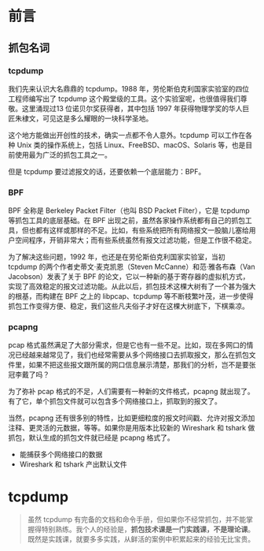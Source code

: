 # 前言

## 抓包名词

### tcpdump

我们先来认识大名鼎鼎的 tcpdump。1988 年，劳伦斯伯克利国家实验室的四位工程师编写出了 tcpdump 这个殿堂级的工具。这个实验室呢，也很值得我们尊敬。这里涌现过13 位诺贝尔奖获得者，其中包括 1997 年获得物理学奖的华人巨匠朱棣文，可见这是多么耀眼的一块科学圣地。

这个地方能做出开创性的技术，确实一点都不令人意外。tcpdump 可以工作在各种 Unix 类的操作系统上，包括 Linux、FreeBSD、macOS、Solaris 等，也是目前使用最为广泛的抓包工具之一。

但是 tcpdump 要过滤报文的话，还要依赖一个底层能力：BPF。

### BPF 

BPF 全称是 Berkeley Packet Filter（也叫 BSD Packet Filter），它是 tcpdump 等抓包工具的底层基础。在 BPF 出现之前，虽然各家操作系统都有自己的抓包工具，但也都有这样或那样的不足。比如，有些系统把所有网络报文一股脑儿塞给用户空间程序，开销非常大；而有些系统虽然有报文过滤功能，但是工作很不稳定。

为了解决这些问题，1992 年，也还是在劳伦斯伯克利国家实验室，当初 tcpdump 的两个作者史蒂文·麦克凯恩（Steven McCanne）和范·雅各布森（Van Jacobson）发表了关于 BPF 的论文，它以一种新的基于寄存器的虚拟机方式，实现了高效稳定的报文过滤功能。从此以后，抓包技术这棵大树有了一个甚为强大的根基，而构建在 BPF 之上的 libpcap、tcpdump 等不断枝繁叶茂，进一步使得抓包工作变得方便、稳定，我们这些凡夫俗子才好在这棵大树底下，下棋乘凉。

### **pcapng**

pcap 格式虽然满足了大部分需求，但是它也有一些不足。比如，现在多网口的情况已经越来越常见了，我们也经常需要从多个网络接口去抓取报文，那么在抓包文件里，如果不把这些报文跟所属的网口信息展示清楚，那我们的分析，岂不是要张冠李戴了吗？

为了弥补 pcap 格式的不足，人们需要有一种新的文件格式，pcapng 就出现了。有了它，单个抓包文件就可以包含多个网络接口上，抓取到的报文了。

当然，pcapng 还有很多别的特性，比如更细粒度的报文时间戳、允许对报文添加注释、更灵活的元数据，等等。如果你是用版本比较新的 Wireshark 和 tshark 做抓包，默认生成的抓包文件就已经是 pcapng 格式了。

* 能捕获多个网络接口的数据
* Wireshark 和 tshark 产出默认文件



# tcpdump

> 虽然 tcpdump 有完备的文档和命令手册，但如果你不经常抓包，并不能掌握得特别熟练。我个人的经验是，**抓包技术课是一门实践课，不是理论课**。既然是实践课，就要多多实践，从鲜活的案例中积累起来的经验无比宝贵。

